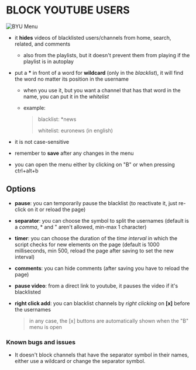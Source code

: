 # BLOCK YOUTUBE USERS
![BYU Menu](https://i.imgur.com/AHyoeAX.png)

- it **hides** videos of blacklisted users/channels from home, search, related, and comments
   - also from the playlists, but it doesn't prevent them from playing if the playlist is in autoplay
- put a **\*** in front of a word for **wildcard** (only in the *blacklist*), it will find the word no matter its position in the username
   - when you use it, but you want a channel that has that word in the name, you can put it in the *whitelist*
   - example:

      > blacklist: \*news
      >
      > whitelist: euronews (in english)

- it is not case-sensitive
- remember to **save** after any changes in the menu
- you can open the menu either by clicking on "B" or when pressing ctrl+alt+b

## Options

- **pause**: you can temporarily pause the blacklist (to reactivate it, just re-click on it or reload the page)
- **separator**: you can choose the symbol to split the usernames (default is a *comma*, \* and " aren't allowed, min-max 1 character)
- **timer**: you can choose the duration of the *time interval* in which the script checks for new elements on the page (default is 1000 milliseconds, min 500, reload the page after saving to set the new interval)
- **comments**: you can hide comments (after saving you have to reload the page)
- **pause video**: from a direct link to youtube, it pauses the video if it's blacklisted
- **right click add**: you can blacklist channels by *right clicking* on **\[x\]** before the usernames

   > in any case, the \[x\] buttons are automatically shown when the "B" menu is open

### Known bugs and issues

- It doesn't block channels that have the separator symbol in their names, either use a wildcard or change the separator symbol.
